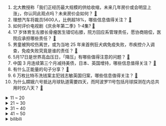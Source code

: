 1. 北大教授称「我们正经历最大规模的供给收缩，未来几年房价或会明显上涨」，你认同此观点吗？未来房价会如何？ [:link:](https://www.zhihu.com/question/656198408)
2. 理想汽车将裁员5600人，比例超18%，哪些信息值得关注？ [:link:](https://www.zhihu.com/question/656227237)
3. 如何评价电视剧《庆余年第二季》1-4集? [:link:](https://www.zhihu.com/question/656206192)
4. 17 岁体育生左膝长骨瘤医生错切右膝，院方回应系管理责任，愿协商赔偿，医院应承担哪些责任？ [:link:](https://www.zhihu.com/question/656194795)
5. 男童被狗咬伤离世，或为当地 25 年来首例狂犬病免疫失败，市疾控介入调查，免疫失败究竟是谁的责任？ [:link:](https://www.zhihu.com/question/656173865)
6. 5月17日是世界高血压日，「降压」有哪些值得注意的问题？ [:link:](https://www.zhihu.com/question/655960897)
7. 中国 3 月连续第三个月减持美债，日本、英国增持，哪些信息值得关注？ [:link:](https://www.zhihu.com/question/656205844)
8. 有什么正能量的句子分享？ [:link:](https://www.zhihu.com/question/650283269)
9. 6 万枚比特币洗钱案主犯钱志敏英国归案，哪些信息值得关注？ [:link:](https://www.zhihu.com/question/655569423)
10. 为什么嫦娥六号抵达月球轨道需要四天，而阿波罗11号包括月球探测在内总共用时仅八天？ [:link:](https://www.zhihu.com/question/655838507)
<details>
<summary>11 ~ 20</summary>

11. 2024 季中冠军赛 BLG 1:3 不敌 GEN，这场比赛他们输在哪？ [:link:](https://www.zhihu.com/question/656224963)
12. 为什么这波ai浪潮没有带来大量的就业岗位? [:link:](https://www.zhihu.com/question/649006814)
13. 如何看待今年618取消预售，提前到5月20日现货开卖？ [:link:](https://www.zhihu.com/question/656190409)
14. 菲律宾多艘船只在我黄岩岛邻近海域非法聚集，中国海警加强现场监视取证，哪些信息值得关注？ [:link:](https://www.zhihu.com/question/656195684)
15. 猫咪在出糗时装作很忙，是为了缓解尴尬吗？ [:link:](https://www.zhihu.com/question/655246611)
16. 日本的街道真的有这么干净吗？ [:link:](https://www.zhihu.com/question/56402307)
17. 为什么巴菲特身价超千亿美元，芒格才 20 亿？ [:link:](https://www.zhihu.com/question/654975012)
18. 作为自行车爱好者，你自己会修自行车吗？你的车出现问题一般你会如何处理？ [:link:](https://www.zhihu.com/question/655978535)
19. 如果明廷用辽饷雇佣西班牙方阵兵，能灭掉满清吗? [:link:](https://www.zhihu.com/question/655872768)
20. 周深把自己的经典名言「少管我」唱成歌，你觉得好听吗？他的创作思路怎么样？ [:link:](https://www.zhihu.com/question/656002021)
</details>
<details>
<summary>21 ~ 30</summary>

21. 跑步装备中，你在什么装备上投入最多？ [:link:](https://www.zhihu.com/question/654495235)
22. 如果你的书架上只够放十本书，你会摆放哪几本? [:link:](https://www.zhihu.com/question/36092128)
23. 当名画《星月夜》PK《自由引导人民》，你觉得哪幅画在你心中更胜一筹？ [:link:](https://www.zhihu.com/question/656086580)
24. 抱着离职的心态去工作，你怎么看待？ [:link:](https://www.zhihu.com/question/655775814)
25. 敢不敢发你相册里面第二张照片？ [:link:](https://www.zhihu.com/question/652601337)
26. 葱买多了怎么做菜吃？ [:link:](https://www.zhihu.com/question/650715423)
27. 身边人从十八岁到八十岁都在用拼多多，它是靠什么征服老中青三代人的？ [:link:](https://www.zhihu.com/question/656079213)
28. 你对当下主流的「求职招聘」平台有何看法？ [:link:](https://www.zhihu.com/question/652005470)
29. 截至目前市面上有哪些好用的开放式蓝牙耳机？ [:link:](https://www.zhihu.com/question/616251434)
30. 歌手之间的唱功差距到底有多大？一起唱歌会被秒杀吗？ [:link:](https://www.zhihu.com/question/371755428)
</details>
<details>
<summary>31 ~ 40</summary>

31. 如何评价电视剧《庆余年》第二季? [:link:](https://www.zhihu.com/question/655313140)
32. 画画是堆时间就能堆出来的熟练活吗？ [:link:](https://www.zhihu.com/question/655506525)
33. 英伟达股价逼近前高，AI 行情是否会卷土重来？ [:link:](https://www.zhihu.com/question/656174912)
34. 2024 季中冠军赛 GEN 3:1 击败 BLG 晋级决赛，如何评价这场比赛？ [:link:](https://www.zhihu.com/question/656199322)
35. 怎么样让自己恢复快乐? [:link:](https://www.zhihu.com/question/655779014)
36. 有哪些句子治愈人心？ [:link:](https://www.zhihu.com/question/655907263)
37. 在博物馆里，你遇到了哪些震撼人心的文字？哪一座博物馆的导语、序言或结语令你无法忘怀？ [:link:](https://www.zhihu.com/question/655249260)
38. 作为独居青年，你都会怎样填满生活的空闲时间？ [:link:](https://www.zhihu.com/question/653433985)
39. 妈妈上网一般看到什么样的内容会偷偷笑？ [:link:](https://www.zhihu.com/question/655779908)
40. 23-24 赛季英超曼联 3:2 纽卡斯尔，如何评价这场比赛？ [:link:](https://www.zhihu.com/question/656133609)
</details>
<details>
<summary>41 ~ 50</summary>

41. 开车使你感觉最可怕的一瞬间是什么？ [:link:](https://www.zhihu.com/question/348293973)
42. 2024季中赛胜者组决赛GEN3：1战胜BLG，如何评价这场比赛？BLG还有机会夺冠吗？ [:link:](https://www.zhihu.com/question/656226561)
43. 坦赞铁路的现状如何？ [:link:](https://www.zhihu.com/question/25653896)
44. 当孩子问问题，问到知识盲区了，该怎么回答才能保住老脸？ [:link:](https://www.zhihu.com/question/655954908)
45. C 罗敦促利雅得胜利挖 B 费，球队将采取哪些策略引进这名球员？ [:link:](https://www.zhihu.com/question/656104654)
46. 每天待在办公室真的很忙，但领导和同事不觉得，反而觉得是在照顾我，怎么改变他们的看法呢？ [:link:](https://www.zhihu.com/question/655951464)
47. 有什么欣赏艺术作品的「入门法则」，让普通人也能看懂艺术作品？ [:link:](https://www.zhihu.com/question/655881025)
48. 《红楼梦》中，王夫人三番五次算计贾母，为什么贾母一声也不敢吭？ [:link:](https://www.zhihu.com/question/499986713)
49. 当名画《记忆的永恒》PK《红黄蓝的构成II》，你觉得哪幅画在你心中更胜一筹？ [:link:](https://www.zhihu.com/question/656086784)
50. 「有爱」征集｜哪个瞬间你真实感受到了毛孩子已经「成为了我的生活习惯」？ [:link:](https://www.zhihu.com/question/655438833)
</details><details>
<summary>bilibili</summary>

</details>